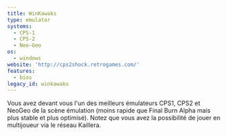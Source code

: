 ```yaml
---
title: WinKawaks
type: emulator
systems:
  - CPS-1
  - CPS-2
  - Neo-Geo
os:
  - windows
website: 'http://cps2shock.retrogames.com/'
features:
  - bios
legacy_id: winkawaks
---
```

Vous avez devant vous l'un des meilleurs émulateurs CPS1, CPS2 et NeoGeo de la scène émulation (moins rapide que Final Burn Alpha mais plus stable et plus optimisé). Notez que vous avez la possibilité de jouer en multijoueur via le réseau Kaillera.
